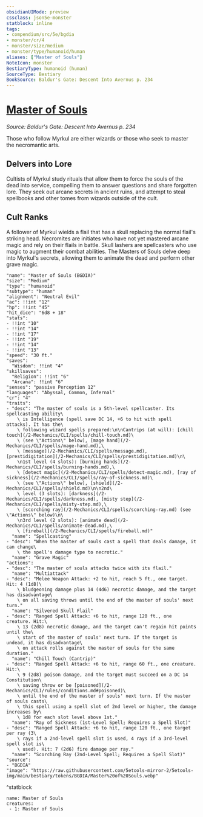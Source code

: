 ```yaml
---
obsidianUIMode: preview
cssclass: json5e-monster
statblock: inline
tags:
- compendium/src/5e/bgdia
- monster/cr/4
- monster/size/medium
- monster/type/humanoid/human
aliases: ["Master of Souls"]
NoteIcon: monster
BestiaryType: humanoid (human)
SourceType: Bestiary
BookSource: Baldur's Gate: Descent Into Avernus p. 234
---
```

# [Master of Souls](2-Mechanics/CLI/bestiary/humanoid/master-of-souls-bgdia.md)
*Source: Baldur's Gate: Descent Into Avernus p. 234*  

Those who follow Myrkul are either wizards or those who seek to master the necromantic arts.

## Delvers into Lore

Cultists of Myrkul study rituals that allow them to force the souls of the dead into service, compelling them to answer questions and share forgotten lore. They seek out arcane secrets in ancient ruins, and attempt to steal spellbooks and other tomes from wizards outside of the cult.

## Cult Ranks

A follower of Myrkul wields a flail that has a skull replacing the normal flail's striking head. Necromites are initiates who have not yet mastered arcane magic and rely on their flails in battle. Skull lashers are spellcasters who use magic to augment their combat abilities. The Masters of Souls delve deep into Myrkul's secrets, allowing them to animate the dead and perform other grave magic.

```statblock
"name": "Master of Souls (BGDIA)"
"size": "Medium"
"type": "humanoid"
"subtype": "human"
"alignment": "Neutral Evil"
"ac": !!int "12"
"hp": !!int "45"
"hit_dice": "6d8 + 18"
"stats":
- !!int "10"
- !!int "14"
- !!int "17"
- !!int "19"
- !!int "14"
- !!int "13"
"speed": "30 ft."
"saves":
  "Wisdom": !!int "4"
"skillsaves":
  "Religion": !!int "6"
  "Arcana": !!int "6"
"senses": "passive Perception 12"
"languages": "Abyssal, Common, Infernal"
"cr": "4"
"traits":
- "desc": "The master of souls is a 5th-level spellcaster. Its spellcasting ability\
    \ is Intelligence (spell save DC 14, +6 to hit with spell attacks). It has the\
    \ following wizard spells prepared:\n\nCantrips (at will): [chill touch](/2-Mechanics/CLI/spells/chill-touch.md)\
    \ (see \"Actions\" below), [mage hand](/2-Mechanics/CLI/spells/mage-hand.md),\
    \ [message](/2-Mechanics/CLI/spells/message.md), [prestidigitation](/2-Mechanics/CLI/spells/prestidigitation.md)\n\
    \n1st level (4 slots): [burning hands](/2-Mechanics/CLI/spells/burning-hands.md),\
    \ [detect magic](/2-Mechanics/CLI/spells/detect-magic.md), [ray of sickness](/2-Mechanics/CLI/spells/ray-of-sickness.md)\
    \ (see \"Actions\" below), [shield](/2-Mechanics/CLI/spells/shield.md)\n\n2nd\
    \ level (3 slots): [darkness](/2-Mechanics/CLI/spells/darkness.md), [misty step](/2-Mechanics/CLI/spells/misty-step.md),\
    \ [scorching ray](/2-Mechanics/CLI/spells/scorching-ray.md) (see \"Actions\" below)\n\
    \n3rd level (2 slots): [animate dead](/2-Mechanics/CLI/spells/animate-dead.md),\
    \ [fireball](/2-Mechanics/CLI/spells/fireball.md)"
  "name": "Spellcasting"
- "desc": "When the master of souls cast a spell that deals damage, it can change\
    \ the spell's damage type to necrotic."
  "name": "Grave Magic"
"actions":
- "desc": "The master of souls attacks twice with its flail."
  "name": "Multiattack"
- "desc": "Melee Weapon Attack: +2 to hit, reach 5 ft., one target. Hit: 4 (1d8)\
    \ bludgeoning damage plus 14 (4d6) necrotic damage, and the target has disadvantage\
    \ on all saving throws until the end of the master of souls' next turn."
  "name": "Silvered Skull Flail"
- "desc": "Ranged Spell Attack: +6 to hit, range 120 ft., one creature. Hit:\
    \ 13 (2d8) necrotic damage, and the target can't regain hit points until the\
    \ start of the master of souls' next turn. If the target is undead, it has disadvantage\
    \ on attack rolls against the master of souls for the same duration."
  "name": "Chill Touch (Cantrip)"
- "desc": "Ranged Spell Attack: +6 to hit, range 60 ft., one creature. Hit:\
    \ 9 (2d8) poison damage, and the target must succeed on a DC 14 Constitution\
    \ saving throw or be [poisoned](/2-Mechanics/CLI/rules/conditions.md#poisoned)\
    \ until the end of the master of souls' next turn. If the master of souls casts\
    \ this spell using a spell slot of 2nd level or higher, the damage increases by\
    \ 1d8 for each slot level above 1st."
  "name": "Ray of Sickness (1st-Level Spell; Requires a Spell Slot)"
- "desc": "Ranged Spell Attack: +6 to hit, range 120 ft., one target per ray (3\
    \ rays if a 2nd-level spell slot is used, 4 rays if a 3rd-level spell slot is\
    \ used). Hit: 7 (2d6) fire damage per ray."
  "name": "Scorching Ray (2nd-Level Spell; Requires a Spell Slot)"
"source":
- "BGDIA"
"image": "https://raw.githubusercontent.com/5etools-mirror-2/5etools-img/main/bestiary/tokens/BGDIA/Master%20of%20Souls.webp"
```
^statblock

```encounter-table
name: Master of Souls
creatures:
 - 1: Master of Souls
```